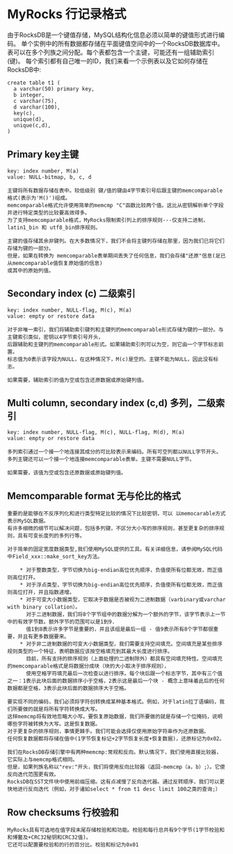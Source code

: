 # MyRocks 行记录格式

由于RocksDB是一个键值存储，MySQL结构化信息必须以简单的键值形式进行编码。
单个实例中的所有数据都存储在平面键值空间中的一个RocksDB数据库中。
表可以在多个列族之间分配。每个表都包含一个主键，可能还有一组辅助索引(键)。
每个索引都有自己唯一的ID，我们来看一个示例表以及它如何存储在RocksDB中:

    create table t1 (
      a varchar(50) primary key,
      b integer,
      c varchar(75),
      d varchar(100),
      key(c),
      unique(d),
      unique(c,d),
    )
    
## Primary key主键

    key: index number, M(a)
    value: NULL-bitmap, b, c, d
    
    主键将所有数据存储在表中。较低级别 键/值的键由4字节索引号后跟主键的memcomparable格式(表示为'M()')组成。
    memcomparable格式允许使用简单的memcmp "C"函数比较两个值。这比从密钥解析单个字段并进行特定类型的比较要高效得多。
    为了支持memcomparable格式，MyRocks限制索引列上的排序规则---仅支持二进制，latin1_bin 和 utf8_bin排序规则。
    
    主键的值存储其余非键列。在大多数情况下，我们不会将主键列存储在那里，因为我们已将它们存储为键的一部分。
    但是，如果在转换为 memcomparable表单期间丢失了任何信息，我们会存储"还原"信息(足已从memcomparable值恢复原始值的信息)
    或其中的原始列值。

## Secondary index (c) 二级索引

    key: index number, NULL-flag, M(c), M(a)
    value: empty or restore data
    
    对于非唯一索引，我们将辅助索引键列和主键列的memcomparable形式存储为键的一部分。与主键索引类似，密钥以4字节索引号开头，
    后跟辅助和主键列的memcomparable形式。如果辅助索引列可以为空，则它由一个字节标志前置。
    标志值为0表示该字段为NULL，在这种情况下，M(c)是空的。主键不能为NULL，因此没有标志。
    
    如果需要，辅助索引的值为空或包含还原数据或原始键列值。

## Multi column, secondary index (c,d) 多列，二级索引

    key: index number, NULL-flag, M(c), NULL-flag, M(d), M(a)
    value: empty or restore data
    
    多列索引通过一个接一个地连接其成分的可比较表示来编码。所有可空列都以NULL字节开头。
    多列主键还可以一个接一个地连接memcomparable表单。主键不需要NULL字节。
    
    如果需要，该值为空或包含还原数据或原始键列值。
    
## Memcomparable format 无与伦比的格式 

    重要的是能够在不反序列化和进行类型特定比较的情况下比较密钥，可以 以memocarable方式表示MySQL数据。
    有许多细微的细节可以解决问题，包括多列键，不区分大小写的排序规则，甚至更复杂的排序规则，具有可变长度列的多列行等。

    对于简单的固定宽度数据类型,我们使用MySQL提供的工具。有关详细信息，请参阅MySQL代码中Field_xxx::make_sort_key方法。
    
        * 对于整数类型，字节切换为big-endian高位优先顺序，负值使所有位都无效，而正值则高位打开。
        * 对于浮点类型，字节切换为big-endian高位优先顺序，负值使所有位都无效，而正值则高位打开，并且指数递增。
        * 对于可变大小数据类型，它取决于数据是否被视为二进制数据（varbinary或varchar with binary collat​​ion）。
          对于二进制数据，我们将8个字节组中的数据分解为一个额外的字节，该字节表示上一节中的有效字节数。额外字节的范围可以是1到9.
          值1到8表示许多字节是重要的，并且该组是最后一组 - 值9表示所有8个字节都很重要，并且有更多数据要来。
        * 对于非二进制数据的可变大小数据类型，我们需要支持空间填充。空间填充是某些排序规则类型的一个特征，表明数据应该按空格填充到其最大长度进行排序。
          目前，所有支持的排序规则（上面处理的二进制除外）都具有空间填充特性。空间填充的memcomparable格式是将数据分成块（块的大小取决于排序规则），
          使用空格字符填充最后一次检查以进行排序。每个块后跟一个标志字节，其中有三个值之一：1表示此块后面的数据排序小于空格，2表示这是最后一个块 - 概念上意味着此后的任何数据都是空格，3表示此块后面的数据排序大于空格。
    
    要实现不同的编码，我们必须将字符创转换成某种基本格式。例如，对于latin拉丁语编码，我们所要做的就是将所有字符转换成大写。
    这样memcmp将有效地忽略大小写。要恢复原始数据，我们所要做的就是存储一个位掩码，说明哪些字符被转换为大写。这是恢复数据。
    对于更复杂的排序规则，事情更棘手。我们可能会选择仅使用原始字符串作为还原数据。
    任何恢复数据都将存储在值中(1字节恢复标记+2字节恢复长度+恢复数据)，还原标记为0x02。
    
    我们在RocksDB存储引擎中有两种memcmp:常规和反向。默认情况下，我们使用直接比较器，它实际上与memcmp格式相同。
    但是，如果列族名称以"rev:"开头，我们将使用反向比较器（返回-memcmp（a，b）;）。它使反向迭代范围更有效。 
    RocksDB在SST文件块中使用前缀压缩。这有点减慢了反向迭代器。通过反转顺序，我们可以更快地进行反向迭代（例如，对于诸如select * from t1 desc limit 100之类的查询;）
    
## Row checksums 行校验和

    MyRocks具有可选地在值字段末尾存储校验和和功能。校验和每行总共有9个字节(1字节校验和和博鳌及+CRC32秘钥和CRC32值)。
    它还可以配置要校验和的行的百分比。校验和标记为0x01











